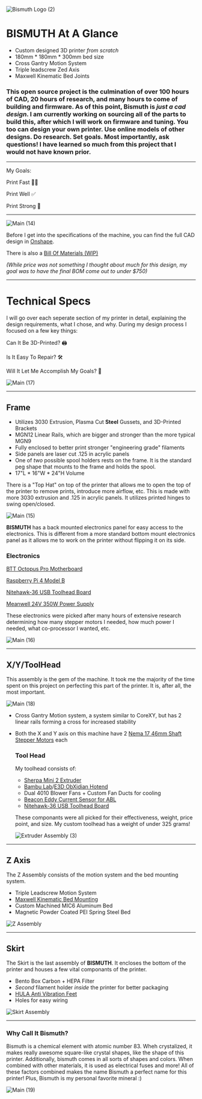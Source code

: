![Bismuth Logo (2)](https://github.com/user-attachments/assets/0e810f82-dcf4-4951-af5d-ffe281d8f081)

# **BISMUTH** At A Glance
* Custom designed 3D printer _from scratch_
* 180mm * 180mm * 300mm bed size
* Cross Gantry Motion System
* Triple leadscrew Zed Axis
* Maxwell Kinematic Bed Joints

### This open source project is the culmination of over 100 hours of CAD, 20 hours of research, and many hours to come of building and firmware. As of this point, Bismuth is _just a cad design_. I am currently working on sourcing all of the parts to build this, after which I will work on firmware and tuning. You too can design your own printer. Use online models of other designs. Do research. Set goals. Most importantly, ask questions! I have learned so much from this project that I would not have known prior. 
------------
My Goals: 

Print Fast 🚗💨

Print Well ✅

Print Strong 💪

------------
![Main (14)](https://github.com/user-attachments/assets/005da63f-5968-4543-8921-6144759d0324)


Before I get into the specifications of the machine, you can find the full CAD design in [Onshape](https://cad.onshape.com/documents/ea3003fedda180a5827edece/w/24975c8a2f1006566d68c26a/e/f749387482ee518d7d44cc61).

There is also a [Bill Of Materials (WIP)](https://docs.google.com/spreadsheets/d/1hfmNby30dr6oSOva0FiEPYDqOrh_QXyWs_c3G39DLlM/edit?gid=0#gid=0)

_(While price was not something I thought about much for this design,  my goal was to have the final BOM come out to under $750)_

-----------



# Technical Specs   

I will go over each seperate section of my printer in detail, explaining the design requirements, what I chose, and why. During my design process I focused on a few key things: 
 
  Can It Be 3D-Printed? 🖨️
 
  Is It Easy To Repair? 🛠️

  Will It Let Me Accomplish My Goals? 🦾 
  
![Main (17)](https://github.com/user-attachments/assets/ce75745e-4e7a-479c-b75c-bcc664dc6d23)

------------
## Frame

* Utilizes 3030 Extrusion, Plasma Cut **Steel** Gussets, and 3D-Printed Brackets
* MGN12 Linear Rails, which are bigger and stronger than the more typical MGN9
* Fully enclosed to better print stronger "engineering grade" filaments
* Side panels are laser cut .125 in acrylic panels
* One of _two_ possible spool holders rests on the frame. It is the standard peg shape that mounts to the frame and holds the spool.
* 17"L * 16"W * 24"H Volume

There is a "Top Hat" on top of the printer that allows me to open the top of the printer to remove prints, introduce more airflow, etc. This is made with more 3030 extrusion and .125 in acrylic panels. It utilizes printed hinges to swing open/closed. 

  ![Main (15)](https://github.com/user-attachments/assets/77e26faf-cea2-4864-8dc5-db332c999d70)

**BISMUTH** has a back mounted electronics panel for easy access to the electronics. This is different from a more standard bottom mount electronics panel as it allows me to work on the printer without flipping it on its side. 

  ### Electronics 
  [BTT Octopus Pro Motherboard](https://biqu.equipment/products/bigtreetech-octopus-pro-v1-0-chip-f446?variant=40144816767074)
 
  [Raspberry Pi 4 Model B](https://www.raspberrypi.com/products/raspberry-pi-4-model-b/)
  
  [Nitehawk-36 USB Toolhead Board](https://www.fabreeko.com/products/nitehawk-36-for-round-pancake-motors-usb-toolhead-by-ldo)
  
  [Meanwell 24V 350W Power Supply](https://www.amazon.com/MEAN-WELL-LRS-350-24-Switching-Printer/dp/B07SQLJG5L?hydadcr=19107_13375052&keywords=meanwell+24v+350w&qid=1696872093&sr=8-3&th=1)

  These electronics were picked after many hours of extensive research determining how many stepper motors I needed, how much power I needed, what co-processor I wanted, etc. 

![Main (16)](https://github.com/user-attachments/assets/821a31e8-a020-4f20-8880-78be07152c14)

----------
## X/Y/ToolHead


This assembly is the gem of the machine. It took me the majority of the time spent on this project on perfecting this part of the printer. It is, after all, the most important. 

![Main (18)](https://github.com/user-attachments/assets/973a0a51-c3c6-4970-bd9e-249151787005)

* Cross Gantry Motion system, a system similar to CoreXY, but has 2 linear rails forming a cross for increased stability
* Both the X and Y axis on this machine have 2 [Nema 17 46mm Shaft Stepper Motors](https://www.filastruder.com/products/ldo-stepper-motors-all-types?variant=39923122339911) each

  ### Tool Head
  My toolhead consists of:
  * [Sherpa Mini 2 Extruder](https://github.com/Annex-Engineering/Sherpa_Mini-Extruder)
  * [Bambu Lab](https://us.store.bambulab.com/products/bambu-hotend-x1c)/[E3D ObXidian Hotend](https://e3d-online.com/products/hf-obx-bambu)
  * Dual 4010 Blower Fans + Custom Fan Ducts for cooling
  * [Beacon Eddy Current Sensor for ABL](https://beacon3d.com/product/beacon/)
  * [Nitehawk-36 USB Toolhead Board](https://www.fabreeko.com/products/nitehawk-36-for-round-pancake-motors-usb-toolhead-by-ldo)

  These componants were all picked for their effectiveness, weight, price point, and size. My custom toolhead has a weight of under 325 grams!
  
  ![Extruder Assembly (3)](https://github.com/user-attachments/assets/90e3be61-e391-4f24-ba6a-c489960c05d8)

-----------
## Z Axis

The Z Assembly consists of the motion system and the bed mounting system. 

* Triple Leadscrew Motion System
* [Maxwell Kinematic Bed Mounting](https://en.wikipedia.org/wiki/Kinematic_coupling)
* Custom Machined MIC6 Aluminum Bed
* Magnetic Powder Coated PEI Spring Steel Bed

![Z Assembly](https://github.com/user-attachments/assets/33bc946c-1f25-4a07-9fd8-b9d33524e162)

----------
## Skirt
The Skirt is the last assembly of **BISMUTH**. It encloses the bottom of the printer and houses a few vital componants of the printer.

* Bento Box Carbon + HEPA Filter
* _Second_ filament holder _inside_ the printer for better packaging
* [HULA Anti Vibration Feet](https://makerworld.com/en/models/417509#profileId-502144)
* Holes for easy wiring

![Skirt Assembly](https://github.com/user-attachments/assets/8a701cf8-7781-447b-a4e5-ec6102f0ae6b)

---------
### Why Call It Bismuth?

Bismuth is a chemical element with atomic number 83. Wheh crystalized, it makes really awesome square-like crystal shapes, like the shape of this printer. Additionally, bismuth comes in all sorts of shapes and colors. When combined with other materials, it is used as electrical fuses and more! All of these factors combined makes the name Bismuth a perfect name for this printer! Plus, Bismuth is my personal favorite mineral :)


![Main (19)](https://github.com/user-attachments/assets/64b1e7ce-e1e8-4ad6-a8eb-66caf02fe40e)



